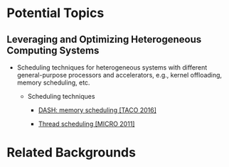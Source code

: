 # Potential Topics
## Leveraging and Optimizing Heterogeneous Computing Systems

- Scheduling techniques for heterogeneous systems with different general-purpose processors and accelerators, e.g., kernel offloading, memory scheduling, etc.

  - Scheduling techniques
    - [DASH: memory scheduling [TACO 2016]](./docs/dash_deadline-aware-heterogeneous-memory-scheduler_taco16.pdf)
  
    - [Thread scheduling [MICRO 2011]](./docs/large-gpu-warps_micro11.pdf)
  

# Related Backgrounds

